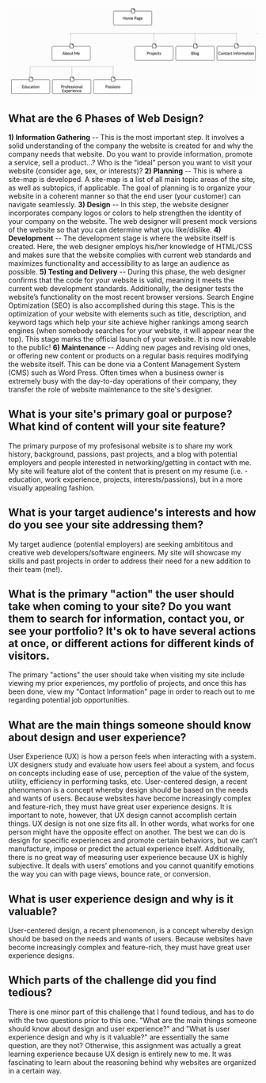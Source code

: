 ![My Site-Map](imgs/site-map.png)

<h2>What are the 6 Phases of Web Design?</h2>

**1) Information Gathering** -- This is the most important step. It involves a solid understanding of the company the website is created for and why the company needs that website. Do you want to provide information, promote a service, sell a product…? Who is the “ideal” person you want to visit your website (consider age, sex, or interests)?
**2) Planning** -- This is where a site-map is developed. A site-map is a list of all main topic areas of the site, as well as subtopics, if applicable. The goal of planning is to organize your website in a coherent manner so that the end user (your customer) can navigate seamlessly. 
**3) Design** -- In this step, the website designer incorporates company logos or colors to help strengthen the identity of your company on the website. The web designer will present mock versions of the website so that you can determine what you like/dislike.
**4) Development** -- The development stage is where the website itself is created. Here, the web designer employs his/her knowledge of HTML/CSS and makes sure that the website complies with current web standards and maximizes functionality and accessibility to as large an audience as possible.
**5) Testing and Delivery** -- During this phase, the web designer confirms that the code for your website is valid, meaning it meets the current web development standards. Additionally, the designer tests the website’s functionality on the most recent browser versions. Search Engine Optimization (SEO) is also accomplished during this stage. This is the optimization of your website with elements such as title, description, and keyword tags which help your site achieve higher rankings among search engines (when somebody searches for your website, it will appear near the top). This stage marks the official launch of your website. It is now viewable to the public!
**6) Maintenance** -- Adding new pages and revising old ones, or offering new content or products on a regular basis requires modifying the website itself. This can be done via a Content Management System (CMS) such as Word Press. Often times when a business owner is extremely busy with the day-to-day operations of their company, they transfer the role of website maintenance to the site's designer.

<h2>What is your site's primary goal or purpose? What kind of content will your site feature?</h2>

The primary purpose of my profesisonal website is to share my work history, background, passions, past projects, and a blog with potential employers and people interested in networking/getting in contact with me. My site will feature alot of the content that is present on my resume (i.e. -education, work experience, projects, interests/passions), but in a more visually appealing fashion.

<h2>What is your target audience's interests and how do you see your site addressing them?</h2>

My target audience (potential employers) are seeking  ambititous and creative web developers/software engineers. My site will showcase my skills and past projects in order to address their need for a new addition to their team (me!).

<h2>What is the primary "action" the user should take when coming to your site? Do you want them to search for information, contact you, or see your portfolio? It's ok to have several actions at once, or different actions for different kinds of visitors.</h2>

The primary "actions" the user should take when visiting my site include viewing my prior experiences, my portfolio of projects, and once this has been done, view my "Contact Information" page in order to reach out to me regarding potential job opportunities.

<h2>What are the main things someone should know about design and user experience?</h2>

User Experience (UX) is how a person feels when interacting with a system. UX designers study and evaluate how users feel about a system, and focus on concepts including ease of use, perception of the value of the system, utility, efficiency in performing tasks, etc. User-centered design, a recent phenomenon is a concept whereby design should be based on the needs and wants of users. Because websites have become increasingly complex and feature-rich, they must have great user experience designs. It is important to note, however, that UX design cannot accomplish certain things. UX design is not one size fits all. In other words, what works for one person might have the opposite effect on another. The best we can do is design for specific experiences and promote certain behaviors, but we can’t manufacture, impose or predict the actual experience itself. Additionally, there is no great way of measuring user experience because UX is highly subjective. It deals with users’ emotions and you cannot quanitify emotions the way you can with page views, bounce rate, or conversion.

<h2>What is user experience design and why is it valuable?</h2>
User-centered design, a recent phenomenon, is a concept whereby design should be based on the needs and wants of users. Because websites have become increasingly complex and feature-rich, they must have great user experience designs.

<h2>Which parts of the challenge did you find tedious?</h2>
There is one minor part of this challenge that I found tedious, and has to do with the two questions prior to this one. "What are the main things someone should know about design and user experience?" and "What is user experience design and why is it valuable?" are essentially the same question, are they not? Otherwise, this assignment was actually a great learning experience because UX design is entirely new to me. It was fascinating to learn about the reasoning behind why websites are organized in a certain way.